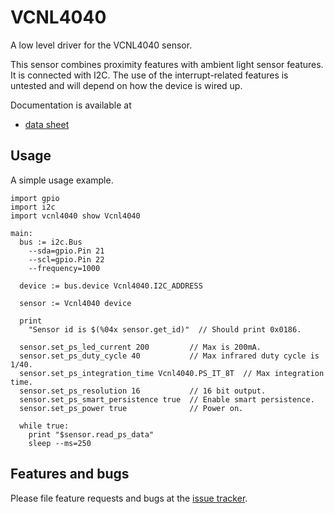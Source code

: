 # VCNL4040

A low level driver for the VCNL4040 sensor.

This sensor combines proximity features with ambient light sensor features. It
is connected with I2C. The use of the interrupt-related features is untested
and will depend on how the device is wired up.

Documentation is available at
* [data sheet][datasheet]

## Usage
A simple usage example.

``` toit
import gpio
import i2c
import vcnl4040 show Vcnl4040

main:
  bus := i2c.Bus
    --sda=gpio.Pin 21
    --scl=gpio.Pin 22
    --frequency=1000

  device := bus.device Vcnl4040.I2C_ADDRESS

  sensor := Vcnl4040 device

  print
    "Sensor id is $(%04x sensor.get_id)"  // Should print 0x0186.

  sensor.set_ps_led_current 200         // Max is 200mA.
  sensor.set_ps_duty_cycle 40           // Max infrared duty cycle is 1/40.
  sensor.set_ps_integration_time Vcnl4040.PS_IT_8T  // Max integration time.
  sensor.set_ps_resolution 16           // 16 bit output.
  sensor.set_ps_smart_persistence true  // Enable smart persistence.
  sensor.set_ps_power true              // Power on.

  while true:
    print "$sensor.read_ps_data"
    sleep --ms=250
```

## Features and bugs

Please file feature requests and bugs at the [issue tracker][tracker].

[datasheet]: https://cdn.sparkfun.com/assets/2/3/8/f/c/VCNL4040_Datasheet.pdf
[tracker]: https://github.com/toitware/toit-vcnl4040/issues
